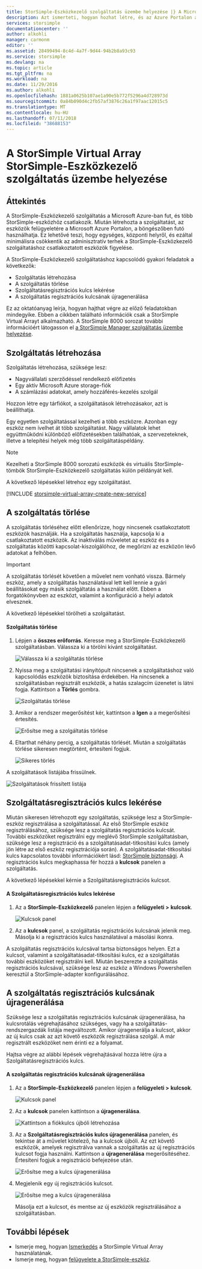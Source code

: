 ```yaml
---
title: StorSimple-Eszközkezelő szolgáltatás üzembe helyezése |} A Microsoft Docs
description: Azt ismerteti, hogyan hozhat létre, és az Azure Portalon a StorSimple-Eszközkezelő szolgáltatás törlése, és a szolgáltatás regisztrációs kulcsának kezelését ismerteti.
services: storsimple
documentationcenter: ''
author: alkohli
manager: carmonm
editor: ''
ms.assetid: 28499494-8c4d-4a7f-9d44-94b2b8a93c93
ms.service: storsimple
ms.devlang: na
ms.topic: article
ms.tgt_pltfrm: na
ms.workload: na
ms.date: 11/29/2016
ms.author: alkohli
ms.openlocfilehash: 1881a0625b107ae1a90e5b772f5296a4d728973d
ms.sourcegitcommit: 0a84b090d4c2fb57af3876c26a1f97aac12015c5
ms.translationtype: MT
ms.contentlocale: hu-HU
ms.lasthandoff: 07/11/2018
ms.locfileid: "38688153"
---
```

# <a name="deploy-the-storsimple-device-manager-service-for-storsimple-virtual-array"></a>A StorSimple Virtual Array StorSimple-Eszközkezelő szolgáltatás üzembe helyezése
## <a name="overview"></a>Áttekintés

A StorSimple-Eszközkezelő szolgáltatás a Microsoft Azure-ban fut, és több StorSimple-eszközhöz csatlakozik. Miután létrehozta a szolgáltatást, az eszközök felügyeletére a Microsoft Azure Portalon, a böngészőben futó használhatja. Ez lehetővé teszi, hogy egységes, központi helyről, és ezáltal minimálisra csökkentik az adminisztratív terhek a StorSimple-Eszközkezelő szolgáltatáshoz csatlakoztatott eszközök figyelése.

A StorSimple-Eszközkezelő szolgáltatáshoz kapcsolódó gyakori feladatok a következők:

* Szolgáltatás létrehozása
* A szolgáltatás törlése
* Szolgáltatásregisztrációs kulcs lekérése
* A szolgáltatás regisztrációs kulcsának újragenerálása

Ez az oktatóanyag leírja, hogyan hajthat végre az előző feladatokban mindegyike. Ebben a cikkben található információk csak a StorSimple Virtual Arrayt alkalmazható. A StorSimple 8000 sorozat további információért látogasson el [a StorSimple Manager szolgáltatás üzembe helyezése](storsimple-manage-service.md).

## <a name="create-a-service"></a>Szolgáltatás létrehozása

Szolgáltatás létrehozása, szüksége lesz:

* Nagyvállalati szerződéssel rendelkező előfizetés
* Egy aktív Microsoft Azure storage-fiók
* A számlázási adatokat, amely hozzáférés-kezelés szolgál

Hozzon létre egy tárfiókot, a szolgáltatások létrehozásakor, azt is beállíthatja.

Egy egyetlen szolgáltatással kezelheti a több eszközre. Azonban egy eszköz nem ívelhet át több szolgáltatást. Nagy vállalatok lehet együttműködni különböző előfizetésekben találhatóak, a szervezeteknek, illetve a telepítési helyek még több szolgáltatáspéldány.

> [!NOTE]
> Kezelheti a StorSimple 8000 sorozatú eszközök és virtuális StorSimple-tömbök StorSimple-Eszközkezelő szolgáltatás külön példányát kell.


A következő lépésekkel létrehoz egy szolgáltatást.

[!INCLUDE [storsimple-virtual-array-create-new-service](../../includes/storsimple-virtual-array-create-new-service.md)]

## <a name="delete-a-service"></a>A szolgáltatás törlése

A szolgáltatás törléséhez előtt ellenőrizze, hogy nincsenek csatlakoztatott eszközök használják. Ha a szolgáltatás használja, kapcsolja ki a csatlakoztatott eszközök. Az inaktiválás műveletet az eszköz és a szolgáltatás közötti kapcsolat-kiszolgálóhoz, de megőrizni az eszközön lévő adatokat a felhőben.

> [!IMPORTANT]
> A szolgáltatás törlését követően a művelet nem vonható vissza. Bármely eszköz, amely a szolgáltatás használatával lett kell lennie a gyári beállításokat egy másik szolgáltatás a használat előtt. Ebben a forgatókönyvben az eszközt, valamint a konfiguráció a helyi adatok elvesznek.
 

A következő lépésekkel törölheti a szolgáltatást.

#### <a name="to-delete-a-service"></a>Szolgáltatás törlése

1. Lépjen a **összes erőforrás**. Keresse meg a StorSimple-Eszközkezelő szolgáltatásban. Válassza ki a törölni kívánt szolgáltatást.
   
    ![Válassza ki a szolgáltatás törlése](./media/storsimple-virtual-array-manage-service/deleteservice2.png)
2. Nyissa meg a szolgáltatási irányítópult nincsenek a szolgáltatáshoz való kapcsolódás eszközök biztosítása érdekében. Ha nincsenek a szolgáltatásban regisztrált eszközök, a hatás szalagcím üzenetet is látni fogja. Kattintson a **Törlés** gombra.
   
    ![Szolgáltatás törlése](./media/storsimple-virtual-array-manage-service/deleteservice3.png)

3. Amikor a rendszer megerősítést kér, kattintson a **Igen** a a megerősítési értesítés. 
   
    ![Erősítse meg a szolgáltatás törlése](./media/storsimple-virtual-array-manage-service/deleteservice4.png)
4. Eltarthat néhány percig, a szolgáltatás törlését. Miután a szolgáltatás törlése sikeresen megtörtént, értesíteni fogjuk.
   
    ![Sikeres törlés](./media/storsimple-virtual-array-manage-service/deleteservice6.png)

A szolgáltatások listájába frissülnek.

 ![Szolgáltatások frissített listája](./media/storsimple-virtual-array-manage-service/deleteservice7.png)

## <a name="get-the-service-registration-key"></a>Szolgáltatásregisztrációs kulcs lekérése
Miután sikeresen létrehozott egy szolgáltatás, szüksége lesz a StorSimple-eszköz regisztrálása a szolgáltatással. Az első StorSimple eszköz regisztrálásához, szüksége lesz a szolgáltatás regisztrációs kulcsát. További eszközöket regisztrálni egy meglévő StorSimple szolgáltatásban, szüksége lesz a regisztráció és a szolgáltatásadat-titkosítási kulcs (amely jön létre az első eszköz regisztrációja során). A szolgáltatásadat-titkosítási kulcs kapcsolatos további információkért lásd: [StorSimple biztonsági](storsimple-security.md). A regisztrációs kulcs megkaphassa fér hozzá a **kulcsok** panelen a szolgáltatás.

A következő lépésekkel kérnie a Szolgáltatásregisztrációs kulcsot.

#### <a name="to-get-the-service-registration-key"></a>A Szolgáltatásregisztrációs kulcs lekérése
1. Az a **StorSimple-Eszközkezelő** panelen lépjen a **felügyeleti &gt;**  **kulcsok**.
   
   ![Kulcsok panel](./media/storsimple-virtual-array-manage-service/getregkey2.png)
2. Az a **kulcsok** panel, a szolgáltatás regisztrációs kulcsának jelenik meg. Másolja ki a regisztrációs kulcs használatával a másolási ikonra. 

A szolgáltatás regisztrációs kulcsával tartsa biztonságos helyen. Ezt a kulcsot, valamint a szolgáltatásadat-titkosítási kulcs, ez a szolgáltatás további eszközöket regisztrálni kell. Miután beszerezte a szolgáltatás regisztrációs kulcsával, szüksége lesz az eszköz a Windows Powershellen keresztül a StorSimple-adapter konfigurálásához.

## <a name="regenerate-the-service-registration-key"></a>A szolgáltatás regisztrációs kulcsának újragenerálása
Szüksége lesz a szolgáltatás regisztrációs kulcsának újragenerálása, ha kulcsrotálás végrehajtásához szükséges, vagy ha a szolgáltatás-rendszergazdák listája megváltozott. Amikor újragenerálja a kulcsot, akkor az új kulcs csak az azt követő eszközök regisztrálása szolgál. A már regisztrált eszközöket nem érinti ez a folyamat.

Hajtsa végre az alábbi lépések végrehajtásával hozza létre újra a Szolgáltatásregisztrációs kulcs.

#### <a name="to-regenerate-the-service-registration-key"></a>A szolgáltatás regisztrációs kulcsának újragenerálása
1. Az a **StorSimple-Eszközkezelő** panelen lépjen a **felügyeleti &gt;**  **kulcsok**.
   
   ![Kulcsok panel](./media/storsimple-virtual-array-manage-service/getregkey2.png)
2. Az a **kulcsok** panelen kattintson a **újragenerálása**.
   
   ![Kattintson a fiókkulcs újbóli létrehozása](./media/storsimple-virtual-array-manage-service/getregkey5.png)
3. Az a **Szolgáltatásregisztrációs kulcs újragenerálása** panelen, és tekintse át a művelet kötelező, ha a kulcsok újbóli. Az ezt követő eszközök, amelyek regisztrálva vannak a szolgáltatás az új regisztrációs kulcsot fogja használni. Kattintson a **újragenerálása** megerősítéséhez. Értesíteni fogjuk a regisztráció befejezése után.
   
   ![Erősítse meg a kulcs újragenerálása](./media/storsimple-virtual-array-manage-service/getregkey3.png)
4. Megjelenik egy új regisztrációs kulcsot.
   
    ![Erősítse meg a kulcs újragenerálása](./media/storsimple-virtual-array-manage-service/getregkey4.png)
   
   Másolja ezt a kulcsot, és mentse az új eszközök regisztrálásához a szolgáltatásban.

## <a name="next-steps"></a>További lépések
* Ismerje meg, hogyan [Ismerkedés](storsimple-virtual-array-deploy1-portal-prep.md) a StorSimple Virtual Array használatának.
* Ismerje meg, hogyan [felügyelete a StorSimple-eszköz](storsimple-ova-web-ui-admin.md).

